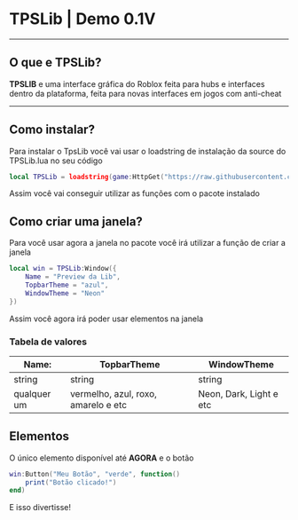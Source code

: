 # TPSLib | Demo 0.1V
---
## O que e TPSLib? 

**TPSLIB** e uma interface gráfica do Roblox feita para hubs e interfaces dentro da plataforma, feita para novas interfaces em jogos com anti-cheat

---
## Como instalar?
Para instalar o TpsLib você vai usar o loadstring de instalação da source do TPSLib.lua no seu código
```lua
local TPSLib = loadstring(game:HttpGet("https://raw.githubusercontent.com/legalgal380/TPSLib/refs/heads/main/TPSLib.lua"))()

```

Assim você vai conseguir utilizar as funções com o pacote instalado 
## Como criar uma janela?
Para você usar agora a janela no pacote você irá utilizar a função de criar a janela
```lua
local win = TPSLib:Window({
    Name = "Preview da Lib",
    TopbarTheme = "azul", 
    WindowTheme = "Neon"
})
```
Assim você agora irá poder usar elementos na janela
### Tabela de valores 

| Name:       | TopbarTheme                         | WindowTheme             |
| ----------- | ----------------------------------- | ----------------------- |
| string      | string                              | string                  |
| qualquer um | vermelho, azul, roxo, amarelo e etc | Neon, Dark, Light e etc |
## Elementos
O único elemento disponível até **AGORA**
e o botão
```lua
win:Button("Meu Botão", "verde", function()
    print("Botão clicado!")
end)
```

E isso divertisse!
